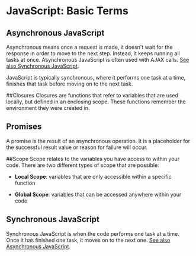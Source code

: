 # JavaScript: Basic Terms

## Asynchronous JavaScript
Asynchronous means once a request is made, it doesn't wait for the response in order to move to the next step. Instead, it keeps running all tasks at once. Asynchronous JavaScript is often used with AJAX calls. [See also Synchronous JavaScript](#synchronous-javascript).

JavaScript is typically synchronous, where it performs one task at a time, finishes that task before moving on to the next task.

##Closures
Closures are functions that refer to variables that are used locally, but defined in an enclosing scope. These functions remember the environment they were created in.

## Promises
A promise is the result of an asynchronous operation. It is a placeholder for the successful result value or reason for failure will occur.

##Scope
Scope relates to the variables you have access to within your code. There are two different types of scope that are possible:

* **Local Scope**: variables that are only accessible within a specific function

* **Global Scope**: variables that can be accessed anywhere within your code

## Synchronous JavaScript
Synchronous JavaScript is when the code performs one task at a time. Once it has finished one task, it moves on to the next one. [See also Asynchronous JavaScript](#asynchronous-javascript).
